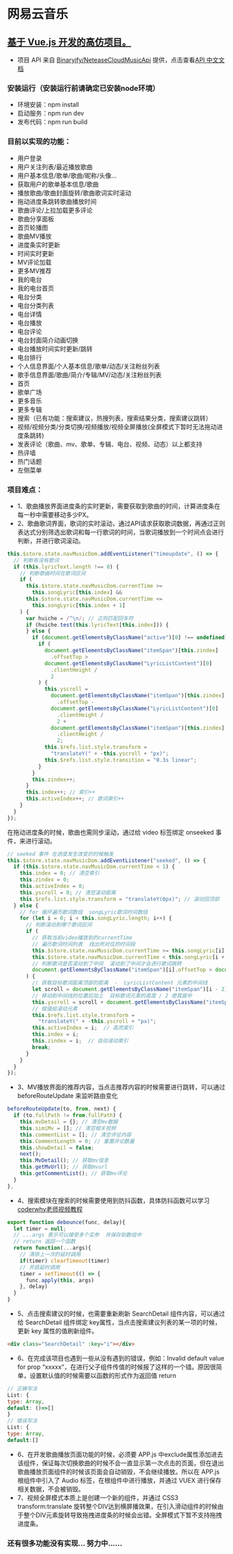 # 网易云音乐 #
## <u>基于 Vue.js 开发的高仿项目。</u> ##
* 项目 API 来自 [Binaryify/NeteaseCloudMusicApi](https://github.com/Binaryify/NeteaseCloudMusicApi) 提供，点击查看[API 中文文档](https://binaryify.github.io/NeteaseCloudMusicApi/#/?id=%e9%aa%8c%e8%af%81%e9%aa%8c%e8%af%81%e7%a0%81)

### 安装运行（安装运行前请确定已安装node环境）
* 环境安装：npm install
* 启动服务：npm run dev
* 发布代码：npm run build

### 目前以实现的功能：
* 用户登录
* 用户关注列表/最近播放歌曲
* 用户基本信息/歌单/歌曲/昵称/头像...
* 获取用户的歌单基本信息/歌曲
* 播放歌曲/歌曲封面旋转/歌曲歌词实时滚动
* 拖动进度条跳转歌曲播放时间
* 歌曲评论/上拉加载更多评论
* 歌曲分享面板
* 首页轮播图
* 歌曲MV播放
* 进度条实时更新
* 时间实时更新
* MV评论加载
* 更多MV推荐
* 我的电台
* 我的电台首页
* 电台分类
* 电台分类列表
* 电台详情
* 电台播放
* 电台评论
* 电台封面简介动画切换
* 电台播放时间实时更新/跳转
* 电台排行
* 个人信息界面/个人基本信息/歌单/动态/关注粉丝列表
* 歌手信息界面/歌曲/简介/专辑/MV/动态/关注粉丝列表
* 首页
* 歌单广场
* 更多音乐
* 更多专辑
* 搜索（已有功能：搜索建议，热搜列表，搜索结果分类，搜索建议跳转）
* 视频/视频分类/分类切换/视频播放/视频全屏播放(全屏模式下暂时无法拖动进度条跳转)
* 发表评论（歌曲、mv、歌单、专辑、电台、视频、动态）以上都支持
* 热评墙
* 热门话题
* 左侧菜单

### 项目难点：
* 1、歌曲播放界面进度条的实时更新，需要获取到歌曲的时间，计算进度条在每一秒中需要移动多少PX。
* 2、歌曲歌词界面，歌词的实时滚动，通过API请求获取歌词数据，再通过正则表达式分别筛选出歌词和每一行歌词的时间，当歌词播放到一个时间点会进行判断，并进行歌词滚动。
```js
this.$store.state.navMusicDom.addEventListener("timeupdate", () => {
  // 判断有没有歌词
  if (this.lyricText.length !== 0) {
    // 判断歌曲时间在歌词区间
    if (
      this.$store.state.navMusicDom.currentTime >=
        this.songLyric[this.index] &&
      this.$store.state.navMusicDom.currentTime <=
        this.songLyric[this.index + 1]
    ) {
      var huiche = /^\n/; // 正则匹配回车符
      if (huiche.test(this.lyricText[this.index])) {
      } else {
        if (document.getElementsByClassName("active")[0] !== undefined) {
          if (
            document.getElementsByClassName("itemSpan")[this.zindex]
              .offsetTop >
            document.getElementsByClassName("LyricListContent")[0]
              .clientHeight /
              2
          ) {
            this.yscroll =
              document.getElementsByClassName("itemSpan")[this.zindex]
                .offsetTop -
              document.getElementsByClassName("LyricListContent")[0]
                .clientHeight /
                2 +
              document.getElementsByClassName("itemSpan")[this.zindex]
                .clientHeight /
                2;
            this.$refs.list.style.transform =
              "translateY(" + -this.yscroll + "px)";
            this.$refs.list.style.transition = "0.3s linear";
          }
        }
        this.zindex++;
      }
      this.index++; // 索引++
      this.activeIndex++; // 歌词索引++
    }
  }
});
```
在拖动进度条的时候，歌曲也需同步滚动，通过给 video 标签绑定 onseeked 事件，来进行滚动。
```js
// seeked 事件 在进度发生改变的时候触发
this.$store.state.navMusicDom.addEventListener("seeked", () => {
  if (this.$store.state.navMusicDom.currentTime < 1) {
    this.index = 0; // 清空索引
    this.zindex = 0;
    this.activeIndex = 0;
    this.yscroll = 0; // 清空滚动距离
    this.$refs.list.style.transform = "translateY(0px)"; // 滚动回顶部
  } else {
    // for 循环遍历歌词数组  songLyric歌词时间数组
    for (let i = 0; i < this.songLyric.length; i++) {
      // 判断滚动到哪个歌词区间
      if (
        // 获取当前video播放到的currentTime
        // 遍历歌词时间列表  找出所对应的时间段
        this.$store.state.navMusicDom.currentTime >= this.songLyric[i] &&
        this.$store.state.navMusicDom.currentTime < this.songLyric[i + 1] &&
        // 判断歌词是否滚动到了中间  滚动到了中间才会进行歌词跳转
        document.getElementsByClassName("itemSpan")[i].offsetTop > document.getElementsByClassName("LyricListContent")[0].clientHeight / 2
      ) {
        // 获取目标歌词距离顶部的距离  -  LyricListContent 元素的中间线
        let scroll = document.getElementsByClassName("itemSpan")[i - 2].offsetTop - document.getElementsByClassName("LyricListContent")[0].clientHeight / 2
        // 移动到中间线的位置后加上  目标歌词元素的高度 / 2 使其居中
        this.yscroll = scroll + document.getElementsByClassName("itemSpan")[i - 2].clientHeight / 2
        // 赋值给滚动元素
        this.$refs.list.style.transform =
          "translateY(" + -this.yscroll + "px)";
        this.activeIndex = i;  // 高亮索引
        this.index = i;
        this.zindex = i;  // 自动滚动索引
        break;
      }
    }
  }
});
```
* 3、MV播放界面的推荐内容，当点击推荐内容的时候需要进行跳转，可以通过 beforeRouteUpdate 来监听路由变化
```js
beforeRouteUpdate(to, from, next) {
  if (to.fullPath != from.fullPath) {
    this.mvDetail = {}; // 清空mv数据
    this.simiMv = []; // 清空相关视频
    this.commentList = []; // 清空评论内容
    this.CommentLength = 0; // 重置评论数量
    this.showDetail = false;
    next();
    this.MvDetail(); // 获取mv信息
    this.getMvUrl(); // 获取mvurl
    this.getCommentList(); // 获取mv评论
  }
},
```
* 4、搜索模块在搜索的时候需要使用到防抖函数，具体防抖函数可以学习[coderwhy老师视频教程](https://www.bilibili.com/video/BV15741177Eh?p=174)
```js
export function debounce(func, delay){
  let timer = null;
  // ...args 表示可以接受多个实参  并保存到数组中
  // return 返回一个函数
  return function(...args){
    // 清除上一次的延时调用
    if(timer) clearTimeout(timer)
    // 开启延时调用
    timer = setTimeout(() => {
      func.apply(this, args)
    }, delay)
  }
}
```
* 5、点击搜索建议的时候，也需要重新刷新 SearchDetail 组件内容，可以通过给 SearchDetail 组件绑定 key属性，当点击搜索建议列表的某一项的时候，更新 key 属性的值刷新组件。
```html
<div class="SearchDetail" :key="i"></div>
```
* 6、在完成该项目也遇到一些从没有遇到的错误，例如：Invalid default value for prop “xxxxx“，在进行父子组件传值的时候报了这样的一个错。原因很简单，设置默认值的时候需要以函数的形式作为返回值 return 
```js
// 正确写法
List: {
type: Array,
default: ()=>[]
}
// 错误写法
List: {
type: Array,
default:[]
```
* 6、在开发歌曲播放页面功能的时候，必须要 APP.js 中exclude属性添加进去该组件，保证每次切换歌曲的时候不会一直显示第一次点击的页面，但在退出歌曲播放页面组件的时候该页面会自动销毁，不会继续播放。所以在 APP.js 根组件中引入了 Audio 标签，在根组件中进行播放，并通过 VUEX 进行保存相关数据，不会被销毁。
* 7、视频全屏模式本质上是创建一个新的组件，并通过 CSS3 transform:translate 旋转整个DIV达到横屏播效果，在引入滑动组件的时候由于整个DIV元素旋转导致拖拽进度条的时候会出错。全屏模式下暂不支持拖拽进度条。
### 还有很多功能没有实现... 努力中......
